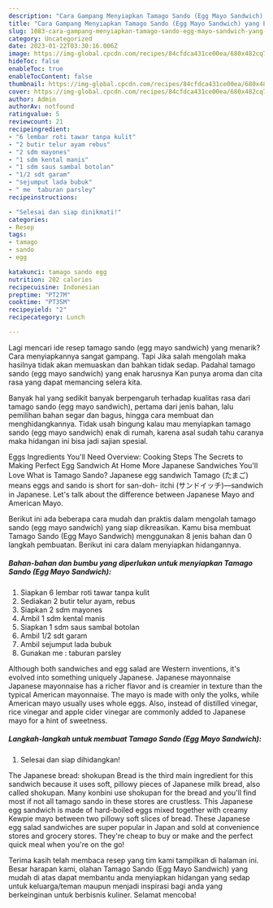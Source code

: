 ```yaml
---
description: "Cara Gampang Menyiapkan Tamago Sando (Egg Mayo Sandwich) yang Enak"
title: "Cara Gampang Menyiapkan Tamago Sando (Egg Mayo Sandwich) yang Enak"
slug: 1083-cara-gampang-menyiapkan-tamago-sando-egg-mayo-sandwich-yang-enak
category: Uncategorized
date: 2023-01-22T03:30:16.006Z
image: https://img-global.cpcdn.com/recipes/84cfdca431ce00ea/680x482cq70/tamago-sando-egg-mayo-sandwich-foto-resep-utama.jpg
hideToc: false
enableToc: true
enableTocContent: false
thumbnail: https://img-global.cpcdn.com/recipes/84cfdca431ce00ea/680x482cq70/tamago-sando-egg-mayo-sandwich-foto-resep-utama.jpg
cover: https://img-global.cpcdn.com/recipes/84cfdca431ce00ea/680x482cq70/tamago-sando-egg-mayo-sandwich-foto-resep-utama.jpg
author: Admin
authorAv: notfound
ratingvalue: 5
reviewcount: 21
recipeingredient:
- "6 lembar roti tawar tanpa kulit"
- "2 butir telur ayam rebus"
- "2 sdm mayones"
- "1 sdm kental manis"
- "1 sdm saus sambal botolan"
- "1/2 sdt garam"
- "sejumput lada bubuk"
- " me  taburan parsley"
recipeinstructions:

- "Selesai dan siap dinikmati!"
categories:
- Resep
tags:
- tamago
- sando
- egg

katakunci: tamago sando egg 
nutrition: 202 calories
recipecuisine: Indonesian
preptime: "PT27M"
cooktime: "PT35M"
recipeyield: "2"
recipecategory: Lunch

---
```



Lagi mencari ide resep tamago sando (egg mayo sandwich) yang menarik? Cara menyiapkannya sangat gampang. Tapi Jika salah mengolah maka hasilnya tidak akan memuaskan dan bahkan tidak sedap. Padahal tamago sando (egg mayo sandwich) yang enak harusnya Kan punya aroma dan cita rasa yang dapat memancing selera kita.


Banyak hal yang sedikit banyak berpengaruh terhadap kualitas rasa dari tamago sando (egg mayo sandwich), pertama dari jenis bahan, lalu pemilihan bahan segar dan bagus, hingga cara membuat dan menghidangkannya. Tidak usah bingung kalau mau menyiapkan tamago sando (egg mayo sandwich) enak di rumah, karena asal sudah tahu caranya maka hidangan ini bisa jadi sajian spesial.

Eggs Ingredients You&#39;ll Need Overview: Cooking Steps The Secrets to Making Perfect Egg Sandwich At Home More Japanese Sandwiches You&#39;ll Love What is Tamago Sando? Japanese egg sandwich Tamago (たまご) means eggs and sando is short for san-doh- itchi (サンドイッチ)—sandwich in Japanese. Let&#39;s talk about the difference between Japanese Mayo and American Mayo.


Berikut ini ada beberapa cara mudah dan praktis dalam mengolah tamago sando (egg mayo sandwich) yang siap dikreasikan. Kamu bisa membuat Tamago Sando (Egg Mayo Sandwich) menggunakan 8 jenis bahan dan 0 langkah pembuatan. Berikut ini cara dalam menyiapkan hidangannya.

<!--inarticleads1-->

##### Bahan-bahan dan bumbu yang diperlukan untuk menyiapkan Tamago Sando (Egg Mayo Sandwich):

1. Siapkan 6 lembar roti tawar tanpa kulit
1. Sediakan 2 butir telur ayam, rebus
1. Siapkan 2 sdm mayones
1. Ambil 1 sdm kental manis
1. Siapkan 1 sdm saus sambal botolan
1. Ambil 1/2 sdt garam
1. Ambil sejumput lada bubuk
1. Gunakan  me : taburan parsley


Although both sandwiches and egg salad are Western inventions, it&#39;s evolved into something uniquely Japanese. Japanese mayonnaise Japanese mayonnaise has a richer flavor and is creamier in texture than the typical American mayonnaise. The mayo is made with only the yolks, while American mayo usually uses whole eggs. Also, instead of distilled vinegar, rice vinegar and apple cider vinegar are commonly added to Japanese mayo for a hint of sweetness. 

<!--inarticleads2-->

##### Langkah-langkah untuk membuat Tamago Sando (Egg Mayo Sandwich):


1. Selesai dan siap dihidangkan!

The Japanese bread: shokupan Bread is the third main ingredient for this sandwich because it uses soft, pillowy pieces of Japanese milk bread, also called shokupan. Many konbini use shokupan for the bread and you&#39;ll find most if not all tamago sando in these stores are crustless. This Japanese egg sandwich is made of hard-boiled eggs mixed together with creamy Kewpie mayo between two pillowy soft slices of bread. These Japanese egg salad sandwiches are super popular in Japan and sold at convenience stores and grocery stores. They&#39;re cheap to buy or make and the perfect quick meal when you&#39;re on the go! 

Terima kasih telah membaca resep yang tim kami tampilkan di halaman ini. Besar harapan kami, olahan Tamago Sando (Egg Mayo Sandwich) yang mudah di atas dapat membantu anda menyiapkan hidangan yang sedap untuk keluarga/teman maupun menjadi inspirasi bagi anda yang berkeinginan untuk berbisnis kuliner. Selamat mencoba!
